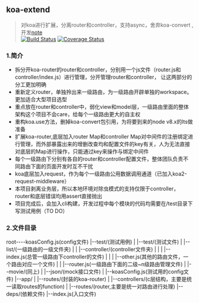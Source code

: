 ## koa-extend
> 对koa进行扩展，分离router和controller，支持async，舍弃koa-convert , 开发[note](https://github.com/xtx1130/koa-extern/blob/master/note)  
[![Build Status](https://travis-ci.org/xtx1130/koa-extern.svg?branch=master)](https://travis-ci.org/xtx1130/koa-extern)
[![Coverage Status](https://coveralls.io/repos/github/xtx1130/koa-extern/badge.svg?branch=master)](https://coveralls.io/github/xtx1130/koa-extern?branch=master)
### 1.简介

+ 拆分开koa-router的router和controller，分别用一个js文件（router.js和controller/index.js）进行管理，分开管理router和controller，
让这两部分的分工更加明确  
+ 重新定义router，单独拎出来一级路由，为一级路由开辟单独的workspace。更加适合大型项目选型  
+ 重点放在router和controller中，弱化view和model层，一级路由里面的整体架构这个项目不会care，给每个一级路由更大的自主权  
+ 重构koa.use方法，删掉koa-convert包引用，为将要到来的node v8.x的lts做准备  
+ 扩展koa-router,底层加入router Map和controller Map对中间件的注册绑定进行管理，而外部暴露出来的增删改查均和配置文件的key有关，人为无法直接
对底层的Map进行操作，只能通过key来操作与绑定中间件  
+ 每个一级路由下分别有各自的router和controller配置文件，整体团队负责不同路由下面的页面开发时互不干扰  
+ koa底层加入request，作为每个一级路由公用数据调用通道（已加入koa2-request-middleware）  
+ 本项目剥离业务层，所以本地环境对除虫模式的支持仅限于controller，router和底层错误均用assert直接抛出  
+ 项目完成后，会加入cli构建，开发过程中每个模块的代码均需要在/test目录下写测试用例（TO DO）

### 2.文件目录

root----koasConfig.js(config文件)
      |--test/(测试用例)
      | |--test/(测试文件)
      | |--list/(一级路由的一级文件夹)
      | | |--controller/(controller文件夹)
      | | | |--index.js(总管一级路由下controller的文件)
      | | | |--other.js(其他的路由文件，一个路由对应一个文件)
      | | |--router.js(一级路由下面的二级~n级路由管理文件)
      | |--movie/(同上)
      | |--json/(mock接口文件)
      | |--koasConfig.js(测试用的config文件)
      |--app/
      | |--routes/(封装的koa-router)
      | |--controllers/(c层结构，主要是统一读取routes的function)
      | |--routes/(router,主要是统一对路由进行处理)
	  |--deps/(依赖文件)
      |--index.js(入口文件)
